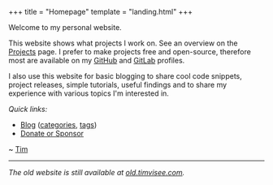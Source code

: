+++
title = "Homepage"
template = "landing.html"
+++

Welcome to my personal website.

This website shows what projects I work on.
See an overview on the [Projects](@/projects.md) page.
I prefer to make projects free and open-source, therefore most are available on
my [GitHub][github] and [GitLab][gitlab] profiles.

I also use this website for basic blogging to share cool code snippets, project
releases, simple tutorials, useful findings and to share my experience with
various topics I'm interested in.

_Quick links:_
- [Blog](@/blog/_index.md) <span class="muted">([categories](/categories), [tags](/tags))</span>
- [Donate or Sponsor](@/donate.md)

~ [Tim](@/about.md)

---

<span class="muted">_The old website is still available at [old.timvisee.com][old]._</span>

[github]: https://github.com/timvisee
[gitlab]: https://gitlab.com/timvisee
[old]: https://old.timvisee.com/
